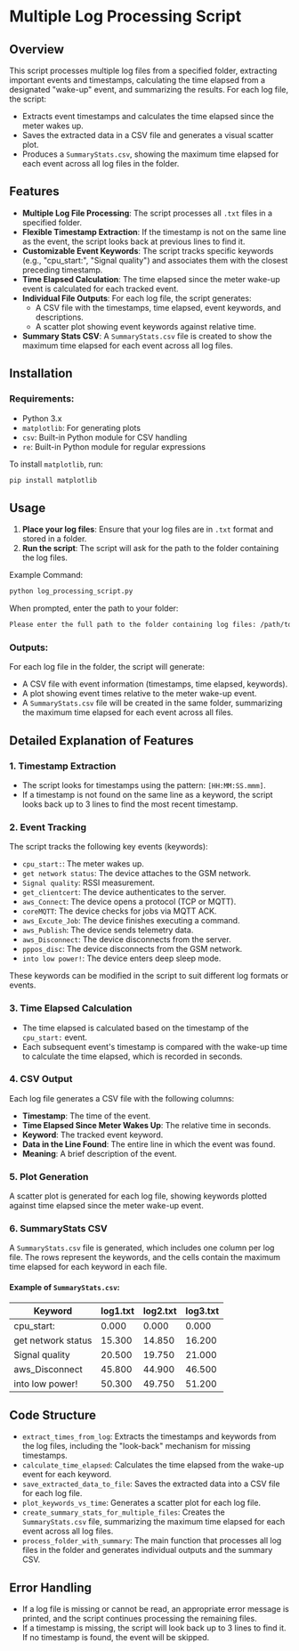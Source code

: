 
# Multiple Log Processing Script

## Overview

This script processes multiple log files from a specified folder, extracting important events and timestamps, calculating the time elapsed from a designated "wake-up" event, and summarizing the results. For each log file, the script:

- Extracts event timestamps and calculates the time elapsed since the meter wakes up.
- Saves the extracted data in a CSV file and generates a visual scatter plot.
- Produces a `SummaryStats.csv`, showing the maximum time elapsed for each event across all log files in the folder.

## Features

- **Multiple Log File Processing**: The script processes all `.txt` files in a specified folder.
- **Flexible Timestamp Extraction**: If the timestamp is not on the same line as the event, the script looks back at previous lines to find it.
- **Customizable Event Keywords**: The script tracks specific keywords (e.g., "cpu_start:", "Signal quality") and associates them with the closest preceding timestamp.
- **Time Elapsed Calculation**: The time elapsed since the meter wake-up event is calculated for each tracked event.
- **Individual File Outputs**: For each log file, the script generates:
  - A CSV file with the timestamps, time elapsed, event keywords, and descriptions.
  - A scatter plot showing event keywords against relative time.
- **Summary Stats CSV**: A `SummaryStats.csv` file is created to show the maximum time elapsed for each event across all log files.

## Installation

### Requirements:
- Python 3.x
- `matplotlib`: For generating plots
- `csv`: Built-in Python module for CSV handling
- `re`: Built-in Python module for regular expressions

To install `matplotlib`, run:

```bash
pip install matplotlib
```

## Usage

1. **Place your log files**: Ensure that your log files are in `.txt` format and stored in a folder.
2. **Run the script**: The script will ask for the path to the folder containing the log files.

Example Command:

```bash
python log_processing_script.py
```

When prompted, enter the path to your folder:

```bash
Please enter the full path to the folder containing log files: /path/to/logfiles/
```

### Outputs:

For each log file in the folder, the script will generate:

- A CSV file with event information (timestamps, time elapsed, keywords).
- A plot showing event times relative to the meter wake-up event.
- A `SummaryStats.csv` file will be created in the same folder, summarizing the maximum time elapsed for each event across all files.

## Detailed Explanation of Features

### 1. Timestamp Extraction

- The script looks for timestamps using the pattern: `[HH:MM:SS.mmm]`.
- If a timestamp is not found on the same line as a keyword, the script looks back up to 3 lines to find the most recent timestamp.

### 2. Event Tracking

The script tracks the following key events (keywords):

- `cpu_start:`: The meter wakes up.
- `get network status`: The device attaches to the GSM network.
- `Signal quality`: RSSI measurement.
- `get_clientcert`: The device authenticates to the server.
- `aws_Connect`: The device opens a protocol (TCP or MQTT).
- `coreMQTT`: The device checks for jobs via MQTT ACK.
- `aws_Excute_Job`: The device finishes executing a command.
- `aws_Publish`: The device sends telemetry data.
- `aws_Disconnect`: The device disconnects from the server.
- `pppos_disc`: The device disconnects from the GSM network.
- `into low power!`: The device enters deep sleep mode.

These keywords can be modified in the script to suit different log formats or events.

### 3. Time Elapsed Calculation

- The time elapsed is calculated based on the timestamp of the `cpu_start:` event.
- Each subsequent event's timestamp is compared with the wake-up time to calculate the time elapsed, which is recorded in seconds.

### 4. CSV Output

Each log file generates a CSV file with the following columns:

- **Timestamp**: The time of the event.
- **Time Elapsed Since Meter Wakes Up**: The relative time in seconds.
- **Keyword**: The tracked event keyword.
- **Data in the Line Found**: The entire line in which the event was found.
- **Meaning**: A brief description of the event.

### 5. Plot Generation

A scatter plot is generated for each log file, showing keywords plotted against time elapsed since the meter wake-up event.

### 6. SummaryStats CSV

A `SummaryStats.csv` file is generated, which includes one column per log file. The rows represent the keywords, and the cells contain the maximum time elapsed for each keyword in each file.

#### Example of `SummaryStats.csv`:

| Keyword           | log1.txt | log2.txt | log3.txt |
|-------------------|----------|----------|----------|
| cpu_start:        | 0.000    | 0.000    | 0.000    |
| get network status | 15.300   | 14.850   | 16.200   |
| Signal quality    | 20.500   | 19.750   | 21.000   |
| aws_Disconnect    | 45.800   | 44.900   | 46.500   |
| into low power!   | 50.300   | 49.750   | 51.200   |

## Code Structure

- `extract_times_from_log`: Extracts the timestamps and keywords from the log files, including the "look-back" mechanism for missing timestamps.
- `calculate_time_elapsed`: Calculates the time elapsed from the wake-up event for each keyword.
- `save_extracted_data_to_file`: Saves the extracted data into a CSV file for each log file.
- `plot_keywords_vs_time`: Generates a scatter plot for each log file.
- `create_summary_stats_for_multiple_files`: Creates the `SummaryStats.csv` file, summarizing the maximum time elapsed for each event across all log files.
- `process_folder_with_summary`: The main function that processes all log files in the folder and generates individual outputs and the summary CSV.

## Error Handling

- If a log file is missing or cannot be read, an appropriate error message is printed, and the script continues processing the remaining files.
- If a timestamp is missing, the script will look back up to 3 lines to find it. If no timestamp is found, the event will be skipped.
